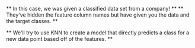 ** In this case, we was given a classified data set from a company! **
** They've hidden the feature column names but have given you the data and the target classes. **

** We'll try to use KNN to create a model that directly predicts a class for a new data point based off of the features. **

